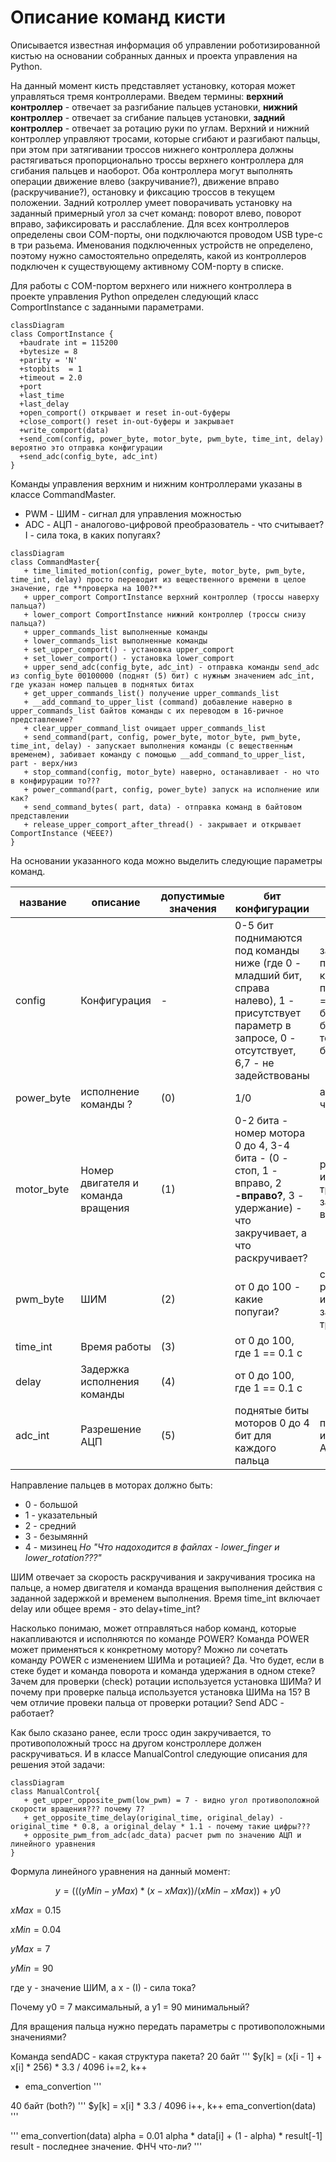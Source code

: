 # Описание команд кисти

Описывается известная информация об управлении роботизированной кистью на основании собранных данных и проекта управления на Python.

На данный момент кисть представляет установку, которая может управляться тремя контроллерами. Введем термины: **верхний контроллер** - отвечает за разгибание пальцев установки, **нижний контроллер** - отвечает за сгибание пальцев установки, **задний контроллер** - отвечает за ротацию руки по углам. Верхний и нижний контроллер управляют тросами, которые сгибают и разгибают пальцы, при этом при затягивании троссов нижнего контроллера должны растягиваться пропорционально троссы верхнего контроллера для сгибания пальцев и наоборот. Оба контроллера могут выполнять операции движение влево (закручивание?), движение вправо (раскручивание?), остановку и фиксацию троссов в текущем положении. Задний котроллер умеет поворачивать установку на заданный примерный угол за счет команд: поворот влево, поворот вправо, зафиксировать и расслабление. Для всех контроллеров определены свои COM-порты, они подключаются проводом USB type-c в три разьема. Именования подключенных устройств не определено, поэтому нужно самостоятельно определять, какой из контроллеров подключен к существующему активному COM-порту в списке.

Для работы с COM-портом верхнего или нижнего контроллера в проекте управления Python определен следующий класс ComportInstance с заданными параметрами.

```mermaid
classDiagram
class ComportInstance {
  +baudrate int = 115200
  +bytesize = 8
  +parity = 'N' 
  +stopbits  = 1
  +timeout = 2.0
  +port 
  +last_time
  +last_delay
  +open_comport() открывает и reset in-out-буферы
  +close_comport() reset in-out-буферы и закрывает
  +write_comport(data)
  +send_com(config, power_byte, motor_byte, pwm_byte, time_int, delay) вероятно это отправка конфигурации
  +send_adc(config_byte, adc_int)
}
```

Команды управления верхним и нижним контроллерами указаны в классе CommandMaster.
* PWM - ШИМ - сигнал для управления можностью
* ADC - АЦП - аналогово-цифровой преобразователь - что считывает? I - сила тока, в каких попугаях?

```mermaid
classDiagram
class CommandMaster{
   + time_limited_motion(config, power_byte, motor_byte, pwm_byte, time_int, delay) просто переводит из вещественного времени в целое значение, где **проверка на 100?**
   + upper_comport ComportInstance верхний контроллер (троссы наверху пальца?)
   + lower_comport ComportInstance нижний контроллер (троссы снизу пальца?)
   + upper_commands_list выполненные команды
   + lower_commands_list выполненные команды
   + set_upper_comport() - установка upper_comport
   + set_lower_comport() - установка lower_comport
   + upper_send_adc(config_byte, adc_int) - отправка команды send_adc из config_byte 00100000 (поднят (5) бит) с нужным значением adc_int, где указан номер пальцев в поднятых битах
   + get_upper_commands_list() получение upper_commands_list
   + __add_command_to_upper_list (command) добавление наверно в upper_commands_list байтов команды с их переводом в 16-ричное представление?
   + clear_upper_command_list очищает upper_commands_list
   + send_command(part, config, power_byte, motor_byte, pwm_byte, time_int, delay) - запускает выполнения команды (с вещественным временем), забивает команду с помощью __add_command_to_upper_list, part - верх/низ
   + stop_command(config, motor_byte) наверно, останавливает - но что в конфирурации то???
   + power_command(part, config, power_byte) запуск на исполнение или как?
   + send_command_bytes( part, data) - отправка команд в байтовом представлении
   + release_upper_comport_after_thread() - закрывает и открывает ComportInstance (ЧЕЕЕ?)
}
```
На основании указанного кода можно выделить следующие параметры команд.

| название | описание | допустимые значения | бит конфигурации | аналогия |
| -- | -- | -- | -- | -- | 
| config | Конфигурация | - | 0-5 бит поднимаются под команды ниже (где 0 - младший бит, справа налево), 1 - присутствует параметр в запросе, 0 - отсутствует, 6,7 - не задействованы | заполнение пакета битами, количество поднятых бит == количеству байт в пакете без учета текущего байта |
| power_byte | исполнение команды ? | (0) | 1/0 | а если 0 - то что и зачем? |
| motor_byte | Номер двигателя и команда вращения | (1) | 0-2 бита - номер мотора 0 до 4, 3-4 бита - (0 - стоп, 1 - вправо, 2 **-вправо?**, 3 - удержание) - что закручивает, а что раскручивает? | раскручивание и скручивание тросса за заданное время |
| pwm_byte | ШИМ | (2) | от 0 до 100 - какие попугаи? | скорость расручивания и закручивания троссов |
| time_int | Время работы | (3) | от 0 до 100, где 1 == 0.1 с |  |
| delay | Задержка исполнения команды | (4) | от 0 до 100, где 1 == 0.1 с |  |
|  adc_int  | Разрешение АЦП | (5) | поднятые биты моторов 0 до 4 бит для каждого пальца | получение измерений на АЦП? |

Направление пальцев в моторах должно быть:
* 0 - большой 
* 1 - указательный
* 2 - средний
* 3 - безымяннй
* 4 - мизинец
*Но "Что надоходится в файлах - lower_finger и lower_rotation???"*

ШИМ отвечает за скорость раскручивания и закручивания тросика на пальце, а номер двигателя и команда вращения выполнения действия с заданной задержкой и временем выполнения.
Время time_int включает delay или общее время - это delay+time_int?

Насколько понимаю, может отправляться набор команд, которые накапливаются и исполняются по команде POWER?
Команда POWER может применяться к конкретному мотору?
Можно ли сочетать команду POWER с изменением ШИМа и ротацией? Да.
Что будет, если в стеке будет и команда поворота и команда удержания в одном стеке?
Зачем для проверки (check) ротации используется установка ШИМа?
И почему при проверке пальца используется установка ШИМа на 15? В чем отличие провеки пальца от проверки ротации?
Send ADC - работает?

Как было сказано ранее, если тросс один закручивается, то противоположный тросс на другом констроллере должен раскручиваться. И в классе ManualControl следующие описания для решения этой задачи:

```mermaid
classDiagram
class ManualControl{
   + get_upper_opposite_pwm(low_pwm) = 7 - видно угол противоположной скорости вращения??? почему 7?
   + get_opposite_time_delay(original_time, original_delay) - original_time * 0.8, а original_delay * 1.1 - почему такие цифры???
   + opposite_pwm_from_adc(adc_data) расчет pwm по значению АЦП и линейного уравнения
}
```

Формула линейного уравнения на данный момент:
```math
y = (((yMin - yMax) * (x - xMax)) / (xMin - xMax)) + y0
```
$xMax = 0.15$

$xMin = 0.04$

$yMax = 7$

$yMin = 90$

где y - значение ШИМ, а x - (I) - сила тока?

Почему y0 = 7 максимальный, а y1 = 90 минимальный? 

Для вращения пальца нужно передать параметры с противоположными значениями? 


Команда sendADC - какая структура пакета?
20 байт
'''
$y[k] = (x[i - 1] + x[i] * 256) * 3.3 / 4096
i+=2, k++
+ ema_convertion
'''

40 байт (both?)
'''
$y[k] = x[i] * 3.3 / 4096
i++, k++
ema_convertion(data)
'''

'''
ema_convertion(data)
alpha = 0.01
alpha * data[i] + (1 - alpha) * result[-1]
result - последнее значение. ФНЧ что-ли? 
'''





